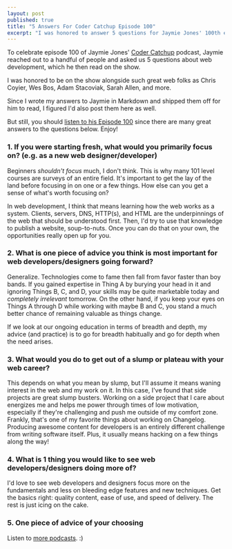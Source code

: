 ```yaml
---
layout: post
published: true
title: "5 Answers For Coder Catchup Episode 100"
excerpt: "I was honored to answer 5 questions for Jaymie Jones' 100th episode of Coder Catchup"
---
```


To celebrate episode 100 of Jaymie Jones' [Coder Catchup](http://codercatchup.com) podcast, Jaymie reached out to a handful of people and asked us 5 questions about web development, which he then read on the show.

I was honored to be on the show alongside such great web folks as Chris Coyier, Wes Bos, Adam Stacoviak, Sarah Allen, and more.

Since I wrote my answers to Jaymie in Markdown and shipped them off for him to read, I figured I'd also post them here as well.

But still, you should [listen to his Episode 100](http://codercatchup.com/episodes/55598-episode-100-one-hundred) since there are many great answers to the questions below. Enjoy!

### 1. If you were starting fresh, what would you primarily focus on? (e.g. as a new web designer/developer)

Beginners _shouldn't focus_ much, I don't think. This is why many 101 level courses are surveys of an entire field. It's important to get the lay of the land before focusing in on one or a few things. How else can you get a sense of what's worth focusing on?

In web development, I think that means learning how the web works as a system. Clients, servers, DNS, HTTP(s), and HTML are the underpinnings of the web that should be understood first. Then, I'd try to use that knowledge to publish a website, soup-to-nuts. Once you can do that on your own, the opportunities really open up for you.

### 2. What is one piece of advice you think is most important for web developers/designers going forward?

Generalize. Technologies come to fame then fall from favor faster than boy bands. If you gained expertise in Thing A by burying your head in it and ignoring Things B, C, and D, your skills may be quite marketable today and _completely irrelevant_ tomorrow. On the other hand, if you keep your eyes on Things A through D while working with maybe B and C, you stand a much better chance of remaining valuable as things change.

If we look at our ongoing education in terms of breadth and depth, my advice (and practice) is to go for breadth habitually and go for depth when the need arises.


### 3. What would you do to get out of a slump or plateau with your web career?

This depends on what you mean by slump, but I'll assume it means waning interest in the web and my work on it. In this case, I've found that side projects are great slump busters. Working on a side project that I care about energizes me and helps me power through times of low motivation, especially if they're challenging and push me outside of my comfort zone. Frankly, that's one of my favorite things about working on Changelog. Producing awesome content for developers is an entirely different challenge from writing software itself. Plus, it usually means hacking on a few things along the way!

### 4. What is 1 thing you would like to see web developers/designers doing more of?

I'd love to see web developers and designers focus more on the fundamentals and less on bleeding edge features and new techniques. Get the basics right: quality content, ease of use, and speed of delivery. The rest is just icing on the cake.

### 5. One piece of advice of your choosing

Listen to [more podcasts](https://changelog.com). :)